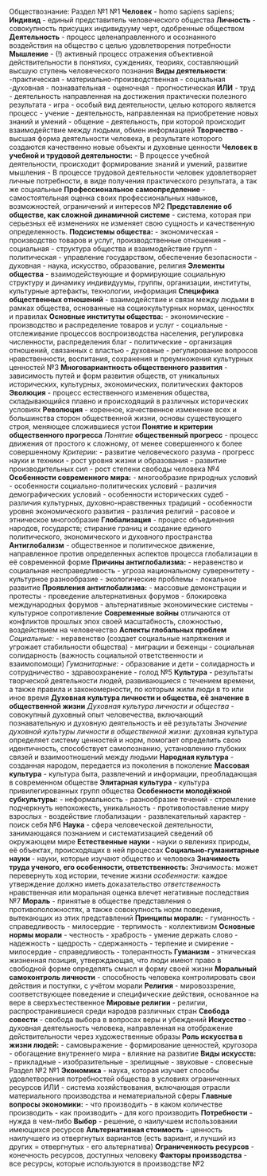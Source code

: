 Обществознание:
Раздел №1
	№1
		**Человек** - homo sapiens sapiens;
		**Индивид** - единый представитель человеческого общества
		**Личность** - совокупность присущих индивидууму черт, одобренные обществом
		**Деятельность** - процесс целенаправленного и осознанного воздействия на общество с целью удовлетворения потребности
		**Мышление** - (!) активный процесс отражения объективной действительности в понятиях, суждениях, теориях, составляющий высшую ступень человеческого познания
		**Виды деятельности**:
			-практическая
				- материально-производственная
				- социальная
			-духовная
				- познавательная
				- оценочная
				- прогностическая
			**ИЛИ**
			- труд - деятельность направленная на достижения практически полезного результата
			- игра - особый вид деятельности, целью которого является процесс
			- учение - деятельность, направленная на приобретение новых знаний и умений
			- общение - деятельность, при которой происходит взаимодействие между людьми, обмен информацией
		**Творчество** - высшая форма деятельности человека, в результате которого создаются качественно новые объекты и духовные ценности
		**Человек в учебной и трудовой деятельности:**
			- В процессе учебной деятельности, происходит формирование знаний и умений, развитие мышления
			- В процессе трудовой деятельности человек удовлетворяет личные потребности, в виде получения практического результата, а так же социальные
		**Профессиональное самоопределение** - самостоятельная оценка своих профессиональных навыков, возможностей, ограничений и интересов
	№2
		**Представление об обществе, как сложной динамичной системе** - система, которая при серьезных её изменениях не изменяет свою сущность и качественную определенность.
		**Подсистемы общества:**
			- экономическая - производство товаров и услуг, производственные отношения
			- социальная - структура общества и взаимодействие групп
			- политическая - управление государством, обеспечение безопасности
			- духовная - наука, искусство, образование, религия
		**Элементы общества** - взаимодействующие и формирующие социальную структуру и динамику индивидуумы, группы, организации, институты, культурные артефакты, технологии, информация
		**Специфика общественных отношений** - взаимодействие и связи между людьми в рамках общества, основанные на социокультурных нормах, ценностях и правилах
		**Основные институты общества:**
			- экономические - производство и распределение товаров и услуг
			- социальные - отслеживание процессов воспроизводства населения, регулировка численности, распределения благ
			- политические - организация отношений, связанных с властью 
			- духовные - регулирование вопросов нравственности, воспитания, сохранения и преумножения культурных ценностей
	№3
		**Многовариантность общественного развития** - зависимость путей и форм развития обществ, от уникальных исторических, культурных, экономических, политических факторов
		**Эволюция** - процесс естественного изменения общества, складывающийся плавно и происходящий в различных исторических условиях
		**Революция** - коренное, качественное изменение всех и большинства сторон общественной жизни, основы существующего строя, меняющее сложившиеся устои
		**Понятие и критерии общественного прогресса**
			*Понятие* **общественный прогресс** - процесс движения от простого к сложному, от менее совершенного к более совершенному
			*Критерии:*
				- развитие человеческого разума
				- прогресс науки и техники
				- рост уровня жизни и образования
				- развитие производительных сил
				- рост степени свободы человека
	№4
		**Особенности современного мира:**
			- многообразие природных условий
			- особенности социально-политических условий
			- различия демографических условий
			- особенности исторических судеб
			- различия культурных, духовно-нравственных традиций
			- особенности уровня экономического развития
			- различия религий
			- расовое и этническое многообразие
		**Глобализация** - процесс объединения народов, государств; стирание границ и создание единого политического, экономического и духовного пространства
		**Антиглобализм** - общественное и политическое движение, направленное против определенных аспектов процесса глобализации в её современной форме
		**Причины антиглобализма:**
			- неравенство и социальная несправедливость
			- угроза национальному суверенитету
			- культурное разнообразие
			- экологические проблемы
			- локальное развитие
		**Проявления антиглобализма:** 
			- массовые демонстрации и протесты
			- проведение альтернативных форумов
			- блокировка международных форумов
			- альтернативные экономические системы
			- культурное сопротивление
		**Современные войны** отличаются от конфликтов прошлых эпох своей масштабность, сложностью, воздействием на человечество
		**Аспекты глобальных проблем**
			*Социальные:*
				- неравенство (создает социальные напряжения и угрожает стабильности общества)
				- миграции и беженцы
				- социальная солидарность (важность социальной ответственности и взаимопомощи)
			*Гуманитарные:*
				- образование и дети
				- солидарность и сотрудничество
				- здравоохранение
				- голод
	№5
		**Культура** - результаты творческой деятельности людей, развивающиеся с течением времени, а также правила и закономерности, по которым жили люди в то или иное время
		**Духовная культура личности и общества, её значение в общественной жизни**
			*Духовная культура личности и общества* - совокупный духовный опыт человечества, включающий познавательную и духовную деятельность и её результаты
			*Значение духовной культуры личности в общественной жизни:*
			духовная культура определяет систему ценностей и норм, помогает определить свою идентичность, способствует самопознанию, установлению глубоких связей и взаимоотношений между людьми
		**Народная культура** - созданная народом, передается из поколения в поколение
		**Массовая культура** - культура быта, развлечений и информации, преобладающая в современном обществе
		**Элитарная культура** - культура привилегированных групп общества
		**Особенности молодёжной субкультуры:**
			- неформальность
			- разнообразие течений
			- стремление подчеркнуть непохожесть, уникальность
			- противопоставление миру взрослых
			- воздействие глобализации
			- развлекательный характер
			- поиск себя
	№6
		**Наука** - сфера человеческой деятельности, занимающаяся познанием и систематизацией сведений об окружающем мире
		**Естественные науки** - науки о явлениях природы, её объектах, происходящих в ней процессах
		**Социально-гуманитарные науки** - науки, которые изучают общество и человека
		**Значимость труда ученого, его особенности, ответственность:** 
			*Значимость:* может перевернуть ход истории, течение жизни
			*особенности:* каждое утверждение должно иметь доказательство 
			*ответственность* нравственная или моральная оценка влечет негативные последствия
	№7
		**Мораль** - принятые в обществе представления о противоположностях, а также совокупность норм поведения, вытекающих из этих представлений
		**Принципы морали:**
			- гуманность
			- справедливость
			- милосердие
			- терпимость
			- коллективизм
		**Основные нормы морали**
			- честность
			- храбрость
			- умение держать слово
			- надежность
			- щедрость
			- сдержанность
			- терпение и смирение
			- милосердие
			- справедливость
			- толерантность
		**Гуманизм** - этническая жизненная позиция, утверждающая, что люди имеют право в свободной форме определять смысл и форму своей жизни
		**Моральный самоконтроль личности** - способность человека контролировать свои действия и поступки, с учётом морали
		**Религия** - мировоззрение, соответствующее поведение и специфические действия, основанное на вере в сверхъестественное
		**Мировые религии** - религии, распространившиеся среди народов различных стран
		**Свобода совести** - свобода выбора в вопросах веры и убеждений
		**Искусство** - духовная деятельность человека, направленная на отображение действительности через художественные образы
		**Роль искусства в жизни людей:**
			- самовыражение
			- формирование ценностей, кругозора
			- обогащение внутреннего мира
			- влияние на развитие
		**Виды искусств:**
			- прикладные
			- изобразительные
			- зрелищные
			- звуковые
			- словесные
Раздел №2
	№1 
		**Экономика** - наука, которая изучает способы удовлетворения потребностей общества в условиях ограниченных ресурсов
		ИЛИ
		- система хозяйствования, включающая отрасли материального производства и нематериальной сферы
		**Главные вопросы экономики:** 
			- что производить
			- в каком количестве производить
			- как производить
			- для кого производить
		**Потребности** - нужда в чем-либо
		**Выбор** - решение, о наилучшем использовании имеющихся ресурсов
		**Альтернативная стоимость** - ценность наилучшего из отвергнутых вариантов (есть вариант, и лучший из других = отвергнутых - его альтернатива)
		**Ограниченность ресурсов** - конечность ресурсов, доступных человеку
		**Факторы производства** - все ресурсы, которые используются в производстве
	№2